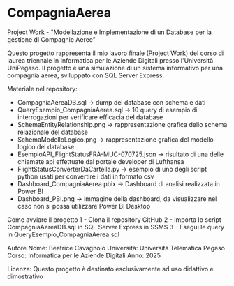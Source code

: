 # CompagniaAerea
Project Work - "Modellazione e Implementazione di un Database per la gestione di Compagnie Aeree"

Questo progetto rappresenta il mio lavoro finale (Project Work) del corso di laurea triennale in Informatica per le Aziende Digitali presso l'Università UniPegaso.
Il progetto è una simulazione di un sistema informativo per una compagnia aerea, sviluppato con SQL Server Express.

Materiale nel repository:
- CompagniaAereaDB.sql -> dump del database con schema e dati
- QueryEsempio_CompagniaAerea.sql -> 10 query di esempio di interrogazioni per verificare efficacia del database
- SchemaEntityRelationship.png -> rappresentazione grafica dello schema relazionale del database
- SchemaModelloLogico.png -> rappresentazione grafica del modello logico del database
- EsempioAPI_FlightStatusFRA-MUC-070725.json -> risultato di una delle chiamate api effettuate dal portale developer di Lufthansa
- FlightStatusConverterDaCartella.py -> esempio di uno degli script python usati per convertire i dati in formato csv
- Dashboard_CompagniaAerea.pbix -> Dashboard di analisi realizzata in Power BI
- Dashboard_PBI.png -> immagine della dashboard, da visualizzare nel caso non si possa utilizzare Power BI Desktop

Come avviare il progetto
1 - Clona il repository GitHub
2 - Importa lo script CompagniaAereaDB.sql in SQL Server Express in SSMS
3 - Esegui le query in QueryEsempio_CompagniaAerea.sql


Autore
Nome: Beatrice Cavagnolo
Università: Università Telematica Pegaso
Corso: Informatica per le Aziende Digitali
Anno: 2025

Licenza:
Questo progetto è destinato esclusivamente ad uso didattivo e dimostrativo
